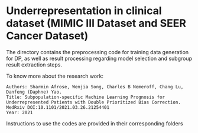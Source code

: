 # Underrepresentation in clinical dataset (MIMIC III Dataset and SEER Cancer Dataset)


The directory contains the preprocessing code for training data generation for DP, as well as result processing regarding model selection and subgroup result extraction steps.

To know more about the research work: <br />
```
Authors: Sharmin Afrose, Wenjia Song, Charles B Nemeroff, Chang Lu, Danfeng (Daphne) Yao. 
Title: Subpopulation-specific Machine Learning Prognosis for Underrepresented Patients with Double Prioritized Bias Correction. 
MedRxiv DOI:10.1101/2021.03.26.21254401
Year: 2021
```
Instructions to use the codes are provided in their corresponding folders
